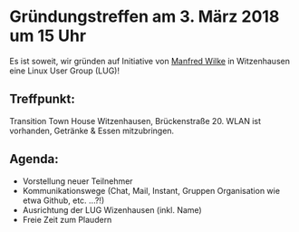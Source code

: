 <!--
.. title: Linux User Group Witzenhausen
.. slug: linux-user-group-witzenhausen
.. date: 2018-03-02 18:04:06 UTC+01:00
.. tags: linux witzenhausen
.. category: 
.. link: 
.. description: 
.. type: text
-->

# Gründungstreffen am 3. März 2018 um 15 Uhr

Es ist soweit, wir gründen auf Initiative von [Manfred Wilke][1] in Witzenhausen eine Linux User Group (LUG)! 

## Treffpunkt:

Transition Town House Witzenhausen, Brückenstraße 20. WLAN ist vorhanden, Getränke & Essen mitzubringen.

## Agenda:

- Vorstellung neuer Teilnehmer
- Kommunikationswege (Chat, Mail, Instant, Gruppen Organisation wie etwa Github, etc. ...?!)
- Ausrichtung der LUG Wizenhausen (inkl. Name)
- Freie Zeit zum Plaudern

[1]: https://wilke-experience.de/
